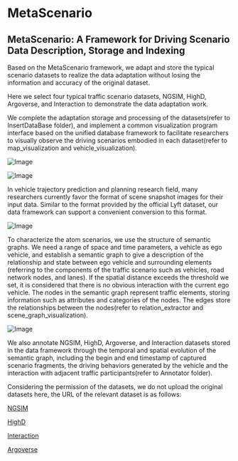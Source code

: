 # MetaScenario
MetaScenario: A Framework for Driving Scenario Data Description, Storage and Indexing
---

Based on the MetaScenario framework, we adapt and 
store the typical scenario datasets to realize the data adaptation without losing the information 
and accuracy of the original dataset.

Here we select four typical
traffic scenario datasets, NGSIM, HighD, Argoverse, and
Interaction to demonstrate the data adaptation work.

We complete the adaptation storage and processing of the
datasets(refer to InsertDataBase folder), and implement a common visualization program
interface based on the unified database framework to facilitate
researchers to visually observe the driving scenarios embodied
in each dataset(refer to map_visualization and vehicle_visualization). 

![Image](https://github.com/THU-changc17/Visualization/Argo.png)

![Image](https://github.com/THU-changc17/Visualization/Inter.png)

In vehicle trajectory prediction and planning research field,
many researchers currently favor the format of scene snapshot
images for their input data. Similar to the format
provided by the official Lyft dataset, our data framework
can support a convenient conversion to this format.

![Image](https://github.com/THU-changc17/Visualization/snap_exp.png)

To characterize the atom scenarios, we use the structure of
semantic graphs. We need a range of space and time parameters, a
vehicle as ego vehicle, and establish a semantic graph to give a
description of the relationship and state between ego vehicle
and surrounding elements (referring to the components of the
traffic scenario such as vehicles, road network nodes, and lanes).
If the spatial distance exceeds the threshold we set, it is
considered that there is no obvious interaction with the current
ego vehicle. The nodes in the semantic graph represent traffic
elements, storing information such as attributes and categories
of the nodes. The edges store the relationships between the
nodes(refer to relation_extractor and scene_graph_visualization).

![Image](https://github.com/THU-changc17/AtomScenarioGraph/4_1300.jpg)

We also annotate NGSIM, HighD, Argoverse, and Interaction
datasets stored in the data framework through the temporal and
spatial evolution of the semantic graph, including the begin and
end timestamp of captured scenario fragments, the driving
behaviors generated by the vehicle and the interaction with
adjacent traffic participants(refer to Annotator folder).

Considering the permission of the datasets, we do not 
upload the original datasets here, 
the URL of the relevant dataset is as follows:

[NGSIM](https://ops.fhwa.dot.gov/trafficanalysistools/ngsim.htm)

[HighD](https://www.highd-dataset.com/)

[Interaction](http://interaction-dataset.com/)

[Argoverse](https://www.argoverse.org/data.html)


